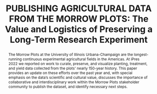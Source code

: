 ---
abstract: The Morrow Plots at the University of Illinois Urbana-Champaign are the
  longest-running continuous experimental agricultural fields in the Americas. At
  iPres 2022 we reported on work to curate, preserve, and visualize planting, treatment,
  and yield data collected from the plots' nearly 150-year history. This paper provides
  an update on these efforts over the past year and, with special emphasis on the
  data’s scientific and cultural value, discusses the importance of collaborative
  and interdisciplinary work within the Morrow Plots stakeholder community to publish
  the dataset, and identify necessary next steps.
creators:
- Anderson, Bethany G.
- Caldrone, Sandi L.
- Henry, Joshua K.
- Imker, Heidi J.
- Margenot, Andrew J.
- Williams, Sarah C.
date: null
document_url: https://www.ideals.illinois.edu/items/128875/bitstreams/430338/data.pdf
grand_parent: iPRES
institutions: []
keywords:
- data
- agriculture
- archives
- curation
- collaboration
landing_page_url: https://hdl.handle.net/2142/121681
language: eng
layout: publication
license: CC-BY 4.0 International
notes_url: null
parent: iPRES 2023
publication_type: presentation
size: null
slides_url: null
source_name: iPRES
title: 'PUBLISHING AGRICULTURAL DATA FROM THE MORROW PLOTS: The Value and Logistics
  of Preserving a Long-Term Research Experiment'
year: 2023
---